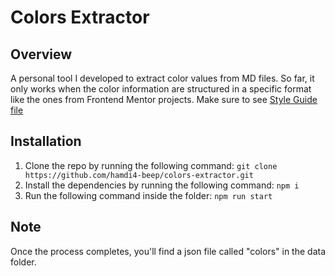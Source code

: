 # Colors Extractor

## Overview

A personal tool I developed to extract color values from MD files. So far, it only works when the color information are structured in a specific format like the ones from Frontend Mentor projects. Make sure to see [Style Guide file](assets/style-guide.md)

## Installation

1. Clone the repo by running the following command: ```git clone https://github.com/hamdi4-beep/colors-extractor.git```
2. Install the dependencies by running the following command: ```npm i```
3. Run the following command inside the folder: ```npm run start```

## Note

Once the process completes, you'll find a json file called "colors" in the data folder.